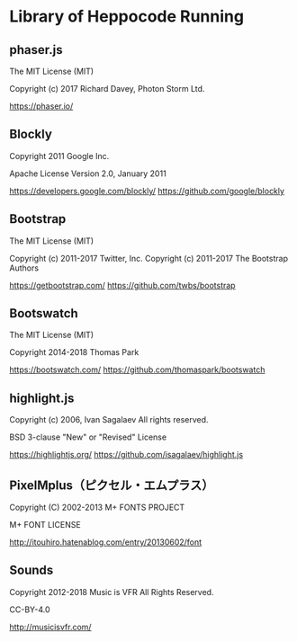 # Library of Heppocode Running


## phaser.js

The MIT License (MIT)

Copyright (c) 2017 Richard Davey, Photon Storm Ltd.

https://phaser.io/


## Blockly

Copyright 2011 Google Inc.

Apache License
Version 2.0, January 2011

https://developers.google.com/blockly/
https://github.com/google/blockly


## Bootstrap

The MIT License (MIT)

Copyright (c) 2011-2017 Twitter, Inc.
Copyright (c) 2011-2017 The Bootstrap Authors

https://getbootstrap.com/
https://github.com/twbs/bootstrap


## Bootswatch

The MIT License (MIT)

Copyright 2014-2018 Thomas Park

https://bootswatch.com/
https://github.com/thomaspark/bootswatch


## highlight.js

Copyright (c) 2006, Ivan Sagalaev
All rights reserved.

BSD 3-clause "New" or "Revised" License

https://highlightjs.org/
https://github.com/isagalaev/highlight.js


## PixelMplus（ピクセル・エムプラス）

Copyright (C) 2002-2013 M+ FONTS PROJECT

M+ FONT LICENSE

http://itouhiro.hatenablog.com/entry/20130602/font


## Sounds

Copyright 2012-2018 Music is VFR All Rights Reserved.

CC-BY-4.0

http://musicisvfr.com/
